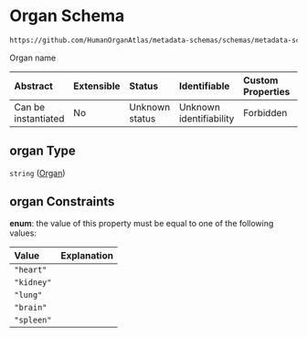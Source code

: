 # Organ Schema

```txt
https://github.com/HumanOrganAtlas/metadata-schemas/schemas/metadata-schemas.json#/properties/organ
```

Organ name

| Abstract            | Extensible | Status         | Identifiable            | Custom Properties | Additional Properties | Access Restrictions | Defined In                                                                   |
| :------------------ | :--------- | :------------- | :---------------------- | :---------------- | :-------------------- | :------------------ | :--------------------------------------------------------------------------- |
| Can be instantiated | No         | Unknown status | Unknown identifiability | Forbidden         | Allowed               | none                | [metadata-schema.json\*](../out/metadata-schema.json "open original schema") |

## organ Type

`string` ([Organ](metadata-schema-properties-organ.md))

## organ Constraints

**enum**: the value of this property must be equal to one of the following values:

| Value      | Explanation |
| :--------- | :---------- |
| `"heart"`  |             |
| `"kidney"` |             |
| `"lung"`   |             |
| `"brain"`  |             |
| `"spleen"` |             |
